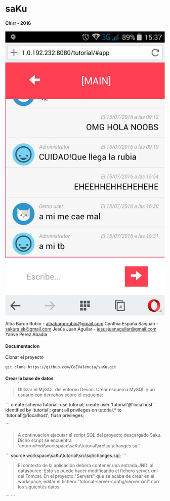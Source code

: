 # saKu

#### Chirr - 2016

![alt tag](https://github.com/CoEValencia/saKu/blob/master/tutorial/src/main/webapp/img/muestra.jpg)

Alba Baron Rubio - albabaronrubio@gmail.com
Cynthia España Sanjuan - sakura.sk@gmail.com
Jesús Juan Aguilar - jesusjuanaguilar@gmail.com
Yahve Perez Abadia

#### Documentacion

Clonar el proyecto 
```
git clone https://github.com/CoEValencia/saKu.git
```

#### Crear la base de datos
> Utilizar el MySQL del entorno Devon. Crear esquema MySQL y un usuario con derechos sobre el esquema:

´´´
create schema tutorial;
use tutorial;
create user 'tutorial'@'localhost' identified by 'tutorial';
grant all privileges on tutorial.* to 'tutorial'@'localhost';
flush privileges;

´´´

> A continuacion ejecutar el script SQL del proyecto descargado Saku. Dicho script se encuentra 'entornoFwk\workspace\saKu\tutorial\src\sql\changes.sql'.

´´´
source workspace\saKu\tutorial\src\sql\changes.sql;
´´´ 

> El contexto de la aplicación deberá contener una entrada JNDI al datasource. Esto se puede hacer modificando el fichero server.xml del Tomcat. En el proyecto "Servers" que se acaba de crear en el workspace, editar el fichero "tutorial-server-config/server.xml" con los siguientes datos.

´´´
<Context docBase="tutorial" path="/tutorial" reloadable="false" 
         source="org.eclipse.jst.jee.server:tutorial">
    <Resource name="jdbc/tutorial" username="tutorial" password="tutorial"
         url="jdbc:mysql://localhost:3306/tutorial?autoReconnect=true"
         type="javax.sql.DataSource"
         auth="Container" driverClassName="com.mysql.jdbc.Driver"
         maxActive="100" maxIdle="30" maxWait="10000" 
    />
</Context>
´´´



